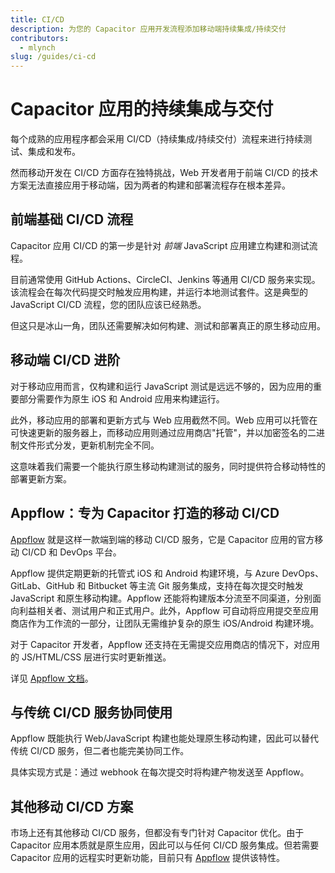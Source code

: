 ```yaml
---
title: CI/CD
description: 为您的 Capacitor 应用开发流程添加移动端持续集成/持续交付
contributors:
  - mlynch
slug: /guides/ci-cd
---
```


# Capacitor 应用的持续集成与交付

每个成熟的应用程序都会采用 CI/CD（持续集成/持续交付）流程来进行持续测试、集成和发布。

然而移动开发在 CI/CD 方面存在独特挑战，Web 开发者用于前端 CI/CD 的技术方案无法直接应用于移动端，因为两者的构建和部署流程存在根本差异。

## 前端基础 CI/CD 流程

Capacitor 应用 CI/CD 的第一步是针对 _前端_ JavaScript 应用建立构建和测试流程。

目前通常使用 GitHub Actions、CircleCI、Jenkins 等通用 CI/CD 服务来实现。该流程会在每次代码提交时触发应用构建，并运行本地测试套件。这是典型的 JavaScript CI/CD 流程，您的团队应该已经熟悉。

但这只是冰山一角，团队还需要解决如何构建、测试和部署真正的原生移动应用。

## 移动端 CI/CD 进阶

对于移动应用而言，仅构建和运行 JavaScript 测试是远远不够的，因为应用的重要部分需要作为原生 iOS 和 Android 应用来构建运行。

此外，移动应用的部署和更新方式与 Web 应用截然不同。Web 应用可以托管在可快速更新的服务器上，而移动应用则通过应用商店"托管"，并以加密签名的二进制文件形式分发，更新机制完全不同。

这意味着我们需要一个能执行原生移动构建测试的服务，同时提供符合移动特性的部署更新方案。

## Appflow：专为 Capacitor 打造的移动 CI/CD

[Appflow](https://ionic.io/appflow) 就是这样一款端到端的移动 CI/CD 服务，它是 Capacitor 应用的官方移动 CI/CD 和 DevOps 平台。

Appflow 提供定期更新的托管式 iOS 和 Android 构建环境，与 Azure DevOps、GitLab、GitHub 和 Bitbucket 等主流 Git 服务集成，支持在每次提交时触发 JavaScript 和原生移动构建。Appflow 还能将构建版本分流至不同渠道，分别面向利益相关者、测试用户和正式用户。此外，Appflow 可自动将应用提交至应用商店作为工作流的一部分，让团队无需维护复杂的原生 iOS/Android 构建环境。

对于 Capacitor 开发者，Appflow 还支持在无需提交应用商店的情况下，对应用的 JS/HTML/CSS 层进行实时更新推送。

详见 [Appflow 文档](https://ionicframework.com/docs/appflow)。

## 与传统 CI/CD 服务协同使用

Appflow 既能执行 Web/JavaScript 构建也能处理原生移动构建，因此可以替代传统 CI/CD 服务，但二者也能完美协同工作。

具体实现方式是：通过 webhook 在每次提交时将构建产物发送至 Appflow。

## 其他移动 CI/CD 方案

市场上还有其他移动 CI/CD 服务，但都没有专门针对 Capacitor 优化。由于 Capacitor 应用本质就是原生应用，因此可以与任何 CI/CD 服务集成。但若需要 Capacitor 应用的远程实时更新功能，目前只有 [Appflow](https://ionic.io/appflow) 提供该特性。